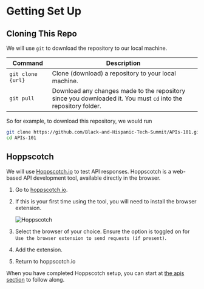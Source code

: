 # Getting Set Up

## Cloning This Repo

We will use `git` to download the repository to our local machine.

| Command           | Description                                                                                                    |
| ----------------- | -------------------------------------------------------------------------------------------------------------- |
| `git clone {url}` | Clone (download) a repository to your local machine.                                                           |
| `git pull`        | Download any changes made to the repository since you downloaded it. You must `cd` into the repository folder. |

So for example, to download this repository, we would run

```sh
git clone https://github.com/Black-and-Hispanic-Tech-Summit/APIs-101.git
cd APIs-101
```

## Hoppscotch

We will use [Hoppscotch.io](https://hoppscotch.io/) to test API responses. Hoppscotch is a web-based API development tool, available directly in the browser.

1. Go to [hoppscotch.io](https://hoppscotch.io/).
1. If this is your first time using the tool, you will need to install the browser extension.

    ![Hoppscotch](./images/hoppscotch-0.png)

1. Select the browser of your choice. Ensure the option is toggled on for `Use the browser extension to send requests (if present)`.
1. Add the extension.
1. Return to hoppscotch.io

When you have completed Hoppscotch setup, you can start at [the apis section](./1-apis/README.md) to follow along.
